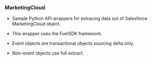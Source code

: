 ### MarketingCloud

* Sample Python API wrappers for extracing data out of Salesforce MarketingCloud object. 

* This wrapper uses the FuelSDK framework. 

* Event objects are transactional objects sourcing delta only.

* Non-event objects use full extract.

